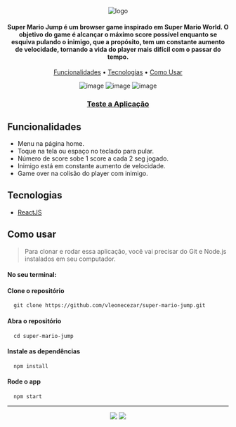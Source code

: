 <div align="center">
  
![logo](https://user-images.githubusercontent.com/76831929/206061495-99d424ce-0d8f-4476-8c01-75a4d2c661b5.png)

#### Super Mario Jump é um browser game inspirado em Super Mario World. O objetivo do game é alcançar o máximo score possível enquanto se esquiva pulando o inimigo, que a propósito, tem um constante aumento de velocidade, tornando a vida do player mais difícil com o passar do tempo. 


[Funcionalidades](#funcionalidades) • [Tecnologias](#tecnologias) • [Como Usar](#como-usar)

![image](https://user-images.githubusercontent.com/76831929/206054366-d75c6ef0-8566-49fd-8c39-a156f63c0c8f.png)
![image](https://user-images.githubusercontent.com/76831929/206055178-8b03ed34-0741-4205-8313-db083d20bdf7.png)
![image](https://user-images.githubusercontent.com/76831929/206037294-7ce463f5-5a37-441a-87c7-d986ed22a859.png)

### [Teste a Aplicação](https://vleonecezar.github.io/super-mario-jump/)

</div>

## Funcionalidades

- Menu na página home.
- Toque na tela ou espaço no teclado para pular.
- Número de score sobe 1 score a cada 2 seg jogado.
- Inimigo está em constante aumento de velocidade.
- Game over na colisão do player com inimigo.

## Tecnologias

- [ReactJS](https://reactjs.org/)

## Como usar

> Para clonar e rodar essa aplicação, você vai precisar do Git e Node.js instalados em seu computador.

#### No seu terminal:

#### Clone o repositório

```
  git clone https://github.com/vleonecezar/super-mario-jump.git
```

#### Abra o repositório

```
  cd super-mario-jump
```

#### Instale as dependências

```
  npm install
```

#### Rode o app

```
  npm start
```

<hr />
<div align="center">
<a href="https://www.linkedin.com/in/vitor-leone-cezar/" target="_blank"><img src="https://img.shields.io/badge/-LinkedIn-%230077B5?style=for-the-badge&logo=linkedin&logoColor=white" target="_blank"></a>
<a href="mailto:vleone.job@gmail.com" target="_blank"><img src="https://img.shields.io/badge/Gmail-D14836?style=for-the-badge&logo=gmail&logoColor=white" target="_blank"></a>
</div>
